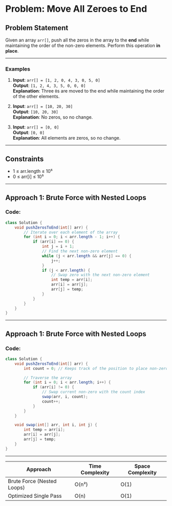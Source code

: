 # Problem: Move All Zeroes to End

## Problem Statement

Given an array `arr[]`, push all the zeros in the array to the **end** while maintaining the order of the non-zero elements. Perform this operation **in place**.

---

### Examples

1. **Input**: `arr[] = [1, 2, 0, 4, 3, 0, 5, 0]`  
   **Output**: `[1, 2, 4, 3, 5, 0, 0, 0]`  
   **Explanation**: Three `0`s are moved to the end while maintaining the order of the other elements.

2. **Input**: `arr[] = [10, 20, 30]`  
   **Output**: `[10, 20, 30]`  
   **Explanation**: No zeros, so no change.

3. **Input**: `arr[] = [0, 0]`  
   **Output**: `[0, 0]`  
   **Explanation**: All elements are zeros, so no change.

---

## Constraints
- 1 ≤ arr.length ≤ 10⁵  
- 0 ≤ arr[i] ≤ 10⁵



---

## Approach 1: Brute Force with Nested Loops

### Code:
```java
class Solution {
    void pushZerosToEnd(int[] arr) {
        // Iterate over each element of the array
        for (int i = 0; i < arr.length - 1; i++) {
            if (arr[i] == 0) {
                int j = i + 1;
                // Find the next non-zero element
                while (j < arr.length && arr[j] == 0) {
                    j++;
                }
                if (j < arr.length) {
                    // Swap zero with the next non-zero element
                    int temp = arr[i];
                    arr[i] = arr[j];
                    arr[j] = temp;
                }
            }
        }
    }
}

```
---
## Approach 1: Brute Force with Nested Loops

### Code:
```java
class Solution {
    void pushZerosToEnd(int[] arr) {
        int count = 0; // Keeps track of the position to place non-zero elements

        // Traverse the array
        for (int i = 0; i < arr.length; i++) {
            if (arr[i] != 0) {
                // Swap current non-zero with the count index
                swap(arr, i, count);
                count++;
            }
        }
    }

    void swap(int[] arr, int i, int j) {
        int temp = arr[i];
        arr[i] = arr[j];
        arr[j] = temp;
    }
}

```
---
| **Approach**               | **Time Complexity** | **Space Complexity** |
|----------------------------|----------------------|-----------------------|
| Brute Force (Nested Loops) | O(n²)               | O(1)                  |
| Optimized Single Pass       | O(n)                | O(1)                  |
